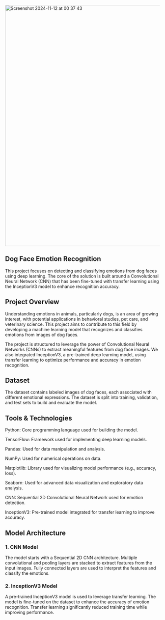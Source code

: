 <img width="785" alt="Screenshot 2024-11-12 at 00 37 43" src="https://github.com/user-attachments/assets/cf3f65eb-edfc-4553-9f53-fc9ca4d242a3">



## Dog Face Emotion Recognition

This project focuses on detecting and classifying emotions from dog faces using deep learning. The core of the solution is built around a Convolutional Neural Network (CNN) that has been fine-tuned with transfer learning using the InceptionV3 model to enhance recognition accuracy.

## Project Overview

Understanding emotions in animals, particularly dogs, is an area of growing interest, with potential applications in behavioral studies, pet care, and veterinary science. This project aims to contribute to this field by developing a machine learning model that recognizes and classifies emotions from images of dog faces.

The project is structured to leverage the power of Convolutional Neural Networks (CNNs) to extract meaningful features from dog face images. We also integrated InceptionV3, a pre-trained deep learning model, using transfer learning to optimize performance and accuracy in emotion recognition.

## Dataset

The dataset contains labeled images of dog faces, each associated with different emotional expressions. The dataset is split into training, validation, and test sets to build and evaluate the model.

## Tools & Technologies

Python: Core programming language used for building the model.

TensorFlow: Framework used for implementing deep learning models.

Pandas: Used for data manipulation and analysis.

NumPy: Used for numerical operations on data.

Matplotlib: Library used for visualizing model performance (e.g., accuracy, loss).

Seaborn: Used for advanced data visualization and exploratory data analysis.

CNN: Sequential 2D Convolutional Neural Network used for emotion detection.

InceptionV3: Pre-trained model integrated for transfer learning to improve accuracy.

## Model Architecture

### 1. CNN Model
The model starts with a Sequential 2D CNN architecture.
Multiple convolutional and pooling layers are stacked to extract features from the input images.
Fully connected layers are used to interpret the features and classify the emotions.
### 2. InceptionV3 Model
A pre-trained InceptionV3 model is used to leverage transfer learning.
The model is fine-tuned on the dataset to enhance the accuracy of emotion recognition.
Transfer learning significantly reduced training time while improving performance.
